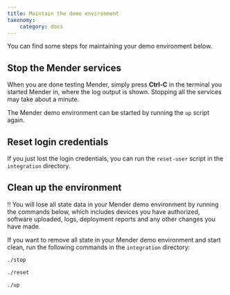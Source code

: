```yaml
---
title: Maintain the demo environment
taxonomy:
    category: docs
---
```


You can find some steps for maintaining your demo environment below.


## Stop the Mender services

When you are done testing Mender, simply press **Ctrl-C** in the terminal
you started Mender in, where the log output is shown. Stopping all the
services may take about a minute.

The Mender demo environment can be started by running the `up` script again.


## Reset login credentials

If you just lost the login credentials, you can run the `reset-user` script in the `integration` directory.


## Clean up the environment

!! You will lose all state data in your Mender demo environment by running the commands below, which includes devices you have authorized, software uploaded, logs, deployment reports and any other changes you have made.

If you want to remove all state in your Mender demo environment and start clean,
run the following commands in the `integration` directory:

```bash
./stop
```

```bash
./reset
```

```bash
./up
```
